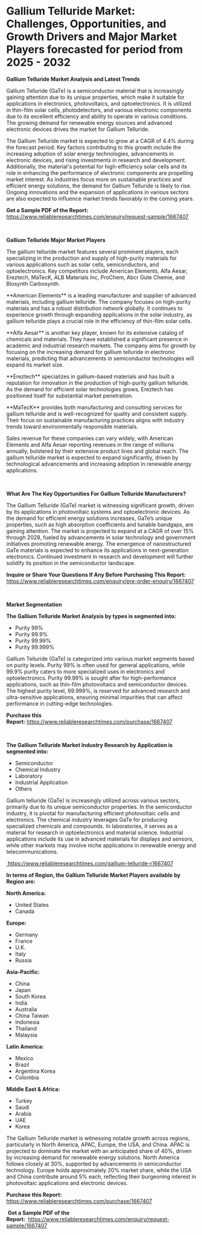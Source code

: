 <p><h1>Gallium Telluride Market: Challenges, Opportunities, and Growth Drivers and Major Market Players forecasted for period from 2025 - 2032</h1></p><p><strong>Gallium Telluride Market Analysis and Latest Trends</strong></p>
<p><p>Gallium Telluride (GaTe) is a semiconductor material that is increasingly gaining attention due to its unique properties, which make it suitable for applications in electronics, photovoltaics, and optoelectronics. It is utilized in thin-film solar cells, photodetectors, and various electronic components due to its excellent efficiency and ability to operate in various conditions. The growing demand for renewable energy sources and advanced electronic devices drives the market for Gallium Telluride.</p><p>The Gallium Telluride market is expected to grow at a CAGR of 4.4% during the forecast period. Key factors contributing to this growth include the increasing adoption of solar energy technologies, advancements in electronic devices, and rising investments in research and development. Additionally, the material's potential for high-efficiency solar cells and its role in enhancing the performance of electronic components are propelling market interest. As industries focus more on sustainable practices and efficient energy solutions, the demand for Gallium Telluride is likely to rise. Ongoing innovations and the expansion of applications in various sectors are also expected to influence market trends favorably in the coming years.</p></p>
<p><strong>Get a Sample PDF of the Report:&nbsp;</strong> <a href="https://www.reliableresearchtimes.com/enquiry/request-sample/1667407?utm_campaign=2740&utm_medium=2&utm_source=Github&utm_content=ia&utm_term=18042025&utm_id=gallium-telluride">https://www.reliableresearchtimes.com/enquiry/request-sample/1667407</a></p>
<p>&nbsp;</p>
<p><strong>Gallium Telluride Major Market Players</strong></p>
<p><p>The gallium telluride market features several prominent players, each specializing in the production and supply of high-purity materials for various applications such as solar cells, semiconductors, and optoelectronics. Key competitors include American Elements, Alfa Aesar, Ereztech, MaTecK, ALB Materials Inc, ProChem, Abcr Gute Chemie, and Biosynth Carbosynth.</p><p>**American Elements** is a leading manufacturer and supplier of advanced materials, including gallium telluride. The company focuses on high-purity materials and has a robust distribution network globally. It continues to experience growth through expanding applications in the solar industry, as gallium telluride plays a crucial role in the efficiency of thin-film solar cells.</p><p>**Alfa Aesar** is another key player, known for its extensive catalog of chemicals and materials. They have established a significant presence in academic and industrial research markets. The company aims for growth by focusing on the increasing demand for gallium telluride in electronic materials, predicting that advancements in semiconductor technologies will expand its market size.</p><p>**Ereztech** specializes in gallium-based materials and has built a reputation for innovation in the production of high-purity gallium telluride. As the demand for efficient solar technologies grows, Ereztech has positioned itself for substantial market penetration.</p><p>**MaTecK** provides both manufacturing and consulting services for gallium telluride and is well-recognized for quality and consistent supply. Their focus on sustainable manufacturing practices aligns with industry trends toward environmentally responsible materials.</p><p>Sales revenue for these companies can vary widely, with American Elements and Alfa Aesar reporting revenues in the range of millions annually, bolstered by their extensive product lines and global reach. The gallium telluride market is expected to expand significantly, driven by technological advancements and increasing adoption in renewable energy applications.</p></p>
<p>&nbsp;</p>
<p><strong>What Are The Key Opportunities For Gallium Telluride Manufacturers?</strong></p>
<p><p>The Gallium Telluride (GaTe) market is witnessing significant growth, driven by its applications in photovoltaic systems and optoelectronic devices. As the demand for efficient energy solutions increases, GaTe’s unique properties, such as high absorption coefficients and tunable bandgaps, are gaining attention. The market is projected to expand at a CAGR of over 15% through 2028, fueled by advancements in solar technology and government initiatives promoting renewable energy. The emergence of nanostructured GaTe materials is expected to enhance its applications in next-generation electronics. Continued investment in research and development will further solidify its position in the semiconductor landscape.</p></p>
<p><strong>Inquire or Share Your Questions If Any Before Purchasing This Report:</strong> <a href="https://www.reliableresearchtimes.com/enquiry/pre-order-enquiry/1667407?utm_campaign=2740&utm_medium=2&utm_source=Github&utm_content=ia&utm_term=18042025&utm_id=gallium-telluride">https://www.reliableresearchtimes.com/enquiry/pre-order-enquiry/1667407</a></p>
<p>&nbsp;</p>
<p><strong>Market Segmentation</strong></p>
<p><strong>The Gallium Telluride Market Analysis by types is segmented into:</strong></p>
<p><ul><li>Purity 99%</li><li>Purity 99.9%</li><li>Purity 99.99%</li><li>Purity 99.999%</li></ul></p>
<p><p>Gallium Telluride (GaTe) is categorized into various market segments based on purity levels. Purity 99% is often used for general applications, while 99.9% purity caters to more specialized uses in electronics and optoelectronics. Purity 99.99% is sought after for high-performance applications, such as thin-film photovoltaics and semiconductor devices. The highest purity level, 99.999%, is reserved for advanced research and ultra-sensitive applications, ensuring minimal impurities that can affect performance in cutting-edge technologies.</p></p>
<p><strong>Purchase this Report:&nbsp;</strong><a href="https://www.reliableresearchtimes.com/purchase/1667407?utm_campaign=2740&utm_medium=2&utm_source=Github&utm_content=ia&utm_term=18042025&utm_id=gallium-telluride">https://www.reliableresearchtimes.com/purchase/1667407</a></p>
<p>&nbsp;</p>
<p><strong>The Gallium Telluride Market Industry Research by Application is segmented into:</strong></p>
<p><ul><li>Semiconductor</li><li>Chemical Industry</li><li>Laboratory</li><li>Industrial Application</li><li>Others</li></ul></p>
<p><p>Gallium telluride (GaTe) is increasingly utilized across various sectors, primarily due to its unique semiconductor properties. In the semiconductor industry, it is pivotal for manufacturing efficient photovoltaic cells and electronics. The chemical industry leverages GaTe for producing specialized chemicals and compounds. In laboratories, it serves as a material for research in optoelectronics and material science. Industrial applications include its use in advanced materials for displays and sensors, while other markets may involve niche applications in renewable energy and telecommunications.</p></p>
<p><a href="https://www.reliableresearchtimes.com/gallium-telluride-r1667407?utm_campaign=2740&utm_medium=2&utm_source=Github&utm_content=ia&utm_term=18042025&utm_id=gallium-telluride">&nbsp;https://www.reliableresearchtimes.com/gallium-telluride-r1667407</a></p>
<p><strong>In terms of Region, the Gallium Telluride Market Players available by Region are:</strong></p>
<p>
    <p> <strong> North America: </strong>
        <ul>
            <li>United States</li>
            <li>Canada</li>
        </ul>
        </p> 
    <p> <strong> Europe: </strong>
        <ul>
            <li>Germany</li>
            <li>France</li>
            <li>U.K.</li>
            <li>Italy</li>
            <li>Russia</li>
        </ul>
        </p> 
    <p> <strong> Asia-Pacific: </strong>
        <ul>
            <li>China</li>
            <li>Japan</li>
            <li>South Korea</li>
            <li>India</li>
            <li>Australia</li>
            <li>China Taiwan</li>
            <li>Indonesia</li>
            <li>Thailand</li>
            <li>Malaysia</li>
        </ul>
        </p> 
    <p> <strong> Latin America: </strong>
        <ul>
            <li>Mexico</li>
            <li>Brazil</li>
            <li>Argentina Korea</li>
            <li>Colombia</li>
        </ul>
        </p> 
    <p> <strong> Middle East & Africa: </strong>
        <ul>
            <li>Turkey</li>
            <li>Saudi</li>
            <li>Arabia</li>
            <li>UAE</li>
            <li>Korea</li>
        </ul>
    </p>
    </p>
<p><p>The Gallium Telluride market is witnessing notable growth across regions, particularly in North America, APAC, Europe, the USA, and China. APAC is projected to dominate the market with an anticipated share of 40%, driven by increasing demand for renewable energy solutions. North America follows closely at 30%, supported by advancements in semiconductor technology. Europe holds approximately 20% market share, while the USA and China contribute around 5% each, reflecting their burgeoning interest in photovoltaic applications and electronic devices.</p></p>
<p><strong>Purchase this Report: </strong><a href="https://www.reliableresearchtimes.com/purchase/1667407?utm_campaign=2740&utm_medium=2&utm_source=Github&utm_content=ia&utm_term=18042025&utm_id=gallium-telluride">https://www.reliableresearchtimes.com/purchase/1667407</a></p>
<p>&nbsp;<strong>Get a Sample PDF of the Report:&nbsp;&nbsp;</strong><a href="https://www.reliableresearchtimes.com/enquiry/request-sample/1667407?utm_campaign=2740&utm_medium=2&utm_source=Github&utm_content=ia&utm_term=18042025&utm_id=gallium-telluride">https://www.reliableresearchtimes.com/enquiry/request-sample/1667407</a></p>
<p><strong></strong></p>
<p><p></p><p></p><p></p></p>